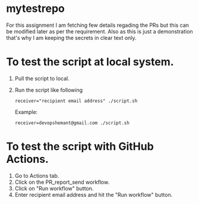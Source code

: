 # mytestrepo

For this assignment I am fetching few details regading the PRs but this can be modified later as per the requirement. Also as this is just a demonstration that's why I am keeping the secrets in clear text only.

# To test the script at local system.
1) Pull the script to local.
2) Run the script like following

    ```receiver="recipient email address" ./script.sh```

    Example:

    ```receiver=devopshemant@gmail.com ./script.sh```

# To test the script with GitHub Actions.
1) Go to Actions tab.
1) Click on the PR_report_send workflow.
2) Click on "Run workflow" button.
3) Enter recipient email address and hit the "Run workflow" button.